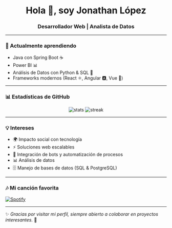 <h1 align="center">Hola 👋, soy Jonathan López</h1>
<h3 align="center">Desarrollador Web | Analista de Datos</h3>

---

### 🌱 Actualmente aprendiendo
- Java con Spring Boot ☕
- Power BI 📊
- Análisis de Datos con Python & SQL 🔎
- Frameworks modernos (React ⚛️, Angular 🅰️, Vue 🖖)

---

### 📊 Estadísticas de GitHub
<p align="center">
  <img src="https://github-readme-stats.vercel.app/api?username=JonathanLop1&show_icons=true&theme=radical" alt="stats"/>
  <img src="https://github-readme-streak-stats.herokuapp.com/?user=JonathanLop1&theme=radical" alt="streak"/>
</p>

---

### 💡 Intereses
- 🌍 Impacto social con tecnología  
- ⚡ Soluciones web escalables  
- 🤖 Integración de bots y automatización de procesos  
- 📊 Análisis de datos  
- 🗄️ Manejo de bases de datos (SQL & PostgreSQL)  

---

### 🎶 Mi canción favorita
[![Spotify](https://img.shields.io/badge/Spotify-Reproducir-1DB954?style=for-the-badge&logo=spotify&logoColor=white)](https://open.spotify.com/track/2ud5ukcAgwOki5PyE53mPl?autoplay=true)

---

✨ *Gracias por visitar mi perfil, siempre abierto a colaborar en proyectos interesantes.* 🚀
